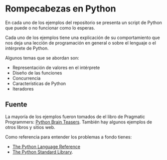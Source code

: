 # Rompecabezas en Python

En cada uno de los ejemplos del repositorio se presenta un script de Python que puede o no funcionar como lo esperas.

Cada uno de los ejemplos tiene una explicación de su comportamiento que nos deja una lección de programación en general o sobre el lenguaje o el intérprete de Python.

Algunos temas que se abordan son:

- Representación de valores en el intérprete
- Diseño de las funciones
- Concurrencia
- Características de Python
- Iteradores

## Fuente

La mayoría de los ejemplos fueron tomados de el libro de Pragmatic Programmers:
[Python Brain Teasers](https://pragprog.com/titles/d-pybrain/python-brain-teasers/). También
hay algunos ejemplos de otros libros y sitios web.

Como referencia para entender los problemas a fondo tienes:

- [The Python Language Reference](https://docs.python.org/3/reference/index.html)
- [The Python Standard Library](https://docs.python.org/3/library/index.html).
